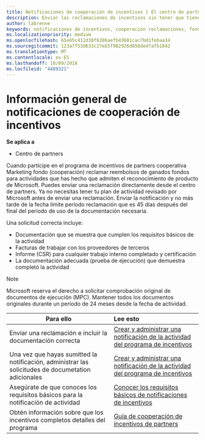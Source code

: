 ```yaml
---
title: Notificaciones de cooperación de incentivos | El centro de partners
description: Enviar las reclamaciones de incentivos sin tener que tiene tu actividad plan revisado en primer lugar.
author: labrenne
keywords: notificaciones de incentivos, cooperación reclamaciones, fondos de cooperación
ms.localizationpriority: medium
ms.openlocfilehash: 65e65c412d38f6386aefb43681cac7bd1febaa34
ms.sourcegitcommit: 123a7f53d633c27eb5f982926d856de47afb1042
ms.translationtype: MT
ms.contentlocale: es-ES
ms.lasthandoff: 10/09/2018
ms.locfileid: "4489321"
---
```

# <a name="incentives-co-op-claims-overview"></a>Información general de notificaciones de cooperación de incentivos

**Se aplica a**

- Centro de partners

Cuando participe en el programa de incentivos de partners cooperativa Marketing fondo (cooperación) reclamar reembolsos de ganados fondos para actividades que has hecho que admiten el reconocimiento de producto de Microsoft. Puedes enviar una reclamación directamente desde el centro de partners. Ya no necesitas tener tu plan de actividad revisado por Microsoft antes de enviar una reclamación. Enviar la notificación y no más tarde de la fecha límite período reclamación que es 45 días después del final del período de uso de la documentación necesaria. 

Una solicitud correcta incluye:

- Documentación que se muestra que cumplen los requisitos básicos de la actividad
- Facturas de trabajar con los proveedores de terceros
- Informe (CSR) para cualquier trabajo interno completado y certificación
- La documentación adecuada (prueba de ejecución) que demuestra completó la actividad 

>[!NOTE]
>Microsoft reserva el derecho a solicitar comprobación original de documentos de ejecución (MPC). Mantener todos los documentos originales durante un período de 24 meses desde la fecha de actividad. 

|**Para ello**   |**Lee esto**   |
|-----------------|:--------------------------------------|
|Enviar una reclamación e incluir la documentación correcta|[Crear y administrar una notificación de la actividad del programa de incentivos](create-incentives-claims.md)|
|Una vez que hayas sumitted la notificación, administrar las solicitudes de documetation adicionales|[Crear y administrar una notificación de la actividad del programa de incentivos](create-incentives-claims.md)  |
|Asegúrate de que conoces los requisitos básicos para la notificación de actividad|[Conocer los requisitos básicos de notificaciones de incentivos](core-requirements.md)   |
|Obtén información sobre que los incentivos completos detalles del programa|[Guía de cooperación de incentivos de partners](https://assets.microsoft.com/coop-guidebook.pdf)
                                                                                 
                                   